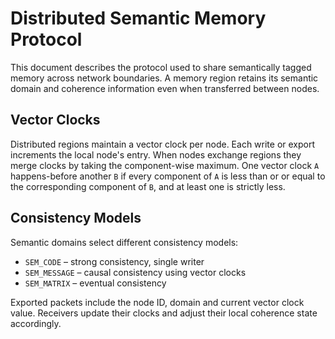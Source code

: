 # Distributed Semantic Memory Protocol

This document describes the protocol used to share semantically tagged
memory across network boundaries. A memory region retains its semantic
domain and coherence information even when transferred between nodes.

## Vector Clocks

Distributed regions maintain a vector clock per node. Each write or
export increments the local node's entry. When nodes exchange regions
they merge clocks by taking the component-wise maximum. One vector clock
`A` happens-before another `B` if every component of `A` is less than or
or equal to the corresponding component of `B`, and at least one is
strictly less.

## Consistency Models

Semantic domains select different consistency models:

- `SEM_CODE` – strong consistency, single writer
- `SEM_MESSAGE` – causal consistency using vector clocks
- `SEM_MATRIX` – eventual consistency

Exported packets include the node ID, domain and current vector clock
value. Receivers update their clocks and adjust their local coherence
state accordingly.

